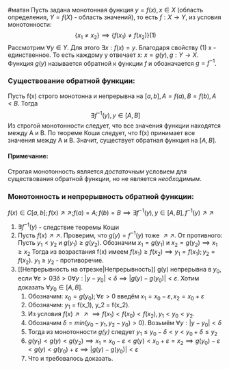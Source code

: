 #матан 
Пусть задана монотонная функция $y = f(x), x \in X$ (область определения, $Y = f(X)$ - область значений), то есть $f: X \to Y$, из условия монотонности:
$$\{ x_{1} \neq x_{2}\} \implies \{f(x_{1}) \neq f(x_{2}) \}(1)$$
Рассмотрим $\forall y \in Y$. Для этого $\exists x: f(x) = y$. Благодаря свойству (1) x - единственное. То есть каждому y отвечает x: $x = g(y), g: Y \to X$. Функция $g(y)$ называется обратной к функции _f_ и обозначается $g = f^{-1}$.

### Существование обратной функции:
Пусть f(x) строго монотонна и непрерывна на $[a, b], A = f(a), B = f(b), A < B$. Тогда $$\exists f^{-1}(y), y \in [A, B]$$
Из строгой монотонности следует, что все значения функции находятся между A и B. По теореме Коши следует, что f(x) принимает все значения между A и B. Значит, существует обратная функция на $[A, B]$.

#### Примечание:
Строгая монотонность является _достаточным_ условием для существования обратной функции, но не является _необходимым_.
### Монотонность и непрерывность обратной функции:
$f(x) \in C[a, b]; f(x)\nearrow\nearrow; f(a) = A; f(b) = B \implies \exists f^{-1}(y), y \in [A, B], f^{-1}(y) \nearrow \nearrow$
1. $\exists f^{-1}(y)$ - следствие теоремы Коши
2. Пусть $f(x) \nearrow \nearrow$. Проверим, что $g(y) = f^{-1}(y)$ тоже $\nearrow \nearrow$.
	От противного: Пусть $y_{1} < y_{2}$ и $g(y_{1}) \geq g(y_{2})$.
	Обозначим $x_{1} = g(y_{1})$ и $x_{2} = g(y_{2}) \implies x_{1} \ge x_{2}$
	Тогда из возрастания f(x) имеем $f(x_{1}) \ge f(x_{2}) \implies y_{1} = f(x_{1}); y_{2} = f(x_{2})$. $y_{1} \geq y_{2}$ - противоречие.
3. [[Непрерывность на отрезке|Непрерывность]] 
	g(y) непрерывна в $y_0$, если $\forall \varepsilon > 0 \exists \delta > 0 \forall y: |y - y_0| < \delta \implies |g(y) - g(y_0)| < \varepsilon$.
	Хотим доказать $\forall y_0 \in [A, B]$.
	1. Обозначим: $x_0 = g(y_0); \forall \varepsilon > 0$ введём $x_1 = x_0 - \varepsilon, x_2 = x_0 + \varepsilon$
	2. Обозначим: $y_1$ = f(x_1), y_2 = f(x_2).
	3. Из условия $f(x) \nearrow \nearrow \implies f(x_1) < f(x_0) < f(x_2), y_1 < y_0 < y_2$.
	4. Обозначим $\delta = min(y_0 - y_1, y_2 - y_0) > 0)$. Возьмём $\forall y: |y - y_0| < \delta$
	5. Тогда из монотонности _g(y)_ следует $y_1 \leq y_0 - \delta < y < y_0 + \delta \leq y_2$
	6. $g(y_1) < g(y) < g(y_2) \implies x_1 = x_0 - \varepsilon < g(y) < x_0 + \varepsilon = x_2 \implies g(y_0) - \varepsilon < g(y) < g(y_0) + \varepsilon \implies |g(y) - g(y_0)| < \varepsilon$
	7. Что и требовалось доказать.


